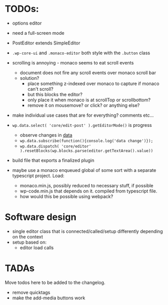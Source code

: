 

# TODOs:
- options editor
- need a full-screen mode
- PostEditor extends SimpleEditor
- `.wp-core-ui` and `.monaco-editor` both style with the `.button` class
- scrolling is annoying - monaco seems to eat scroll events
	- document does not fire any scroll events over monaco scroll bar
	- solution? 
		- place something z-indexed over monaco to capture if monaco can't scroll?
		- but this blocks the editor?
		- only place it when monaco is at scrollTop or scrollbottom?
		- remove it on mousemove? or click? or anything else?
- make individual use cases that are for everything? comments etc...


- `wp.data.select( 'core/edit-post' ).getEditorMode()` is progress
	- observe changes in [data](https://github.com/WordPress/gutenberg/issues/4674#issuecomment-404587928)
	- `wp.data.subscribe(function(){console.log('data change')});`
	- `wp.data.dispatch( 'core/editor' ).resetBlocks(wp.blocks.parse(editor.getTextArea().value))`
- build file that exports a finalized plugin

- maybe use a monaco enqueued global of some sort with a separate typescript project. Load:
	- monaco.min.js, possibly reduced to necessary stuff, if possible
	- wp-code.min.js that depends on it. compiled from typescript file.
	- how would this be possible using webpack?

# Software design
- single editor class that is connected/called/setup differently depending on the context
- setup based on:
	- editor load calls


# TADAs
Move todos here to be added to the changelog.
- remove quicktags
- make the add-media buttons work
